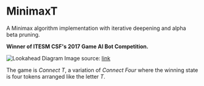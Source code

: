 # MinimaxT

A Minimax algorithm implementation with iterative deepening and alpha beta pruning.

**Winner of ITESM CSF's 2017 Game AI Bot Competition.**

![Lookahead Diagram](https://user-images.githubusercontent.com/14807193/198405979-81f09735-19f6-4cf2-a7db-7fb35efb0ff4.png)
Image source: [link](https://www.kaggle.com/code/alexisbcook/n-step-lookahead)

The game is *Connect T*, a variation of *Connect Four* where the winning state is four tokens arranged like the letter *T*.
